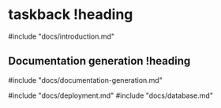 # taskback !heading
#include "docs/introduction.md"

## Documentation generation !heading
#include "docs/documentation-generation.md"

#include "docs/deployment.md"
#include "docs/database.md"
